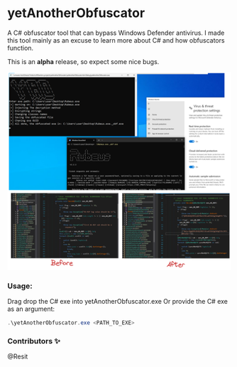 # yetAnotherObfuscator

A C# obfuscator tool that can bypass Windows Defender antivirus. I made this tool mainly as an excuse to learn more about C# and how obfuscators function.

This is an **alpha** release, so expect some nice bugs.

![image info](./img/demo.png)

### Usage:

Drag drop the C# exe into yetAnotherObfuscator.exe
Or provide the C# exe as an argument:

```powershell
.\yetAnotherObfuscator.exe <PATH_TO_EXE>
```

### Contributors ✨

@Resit
